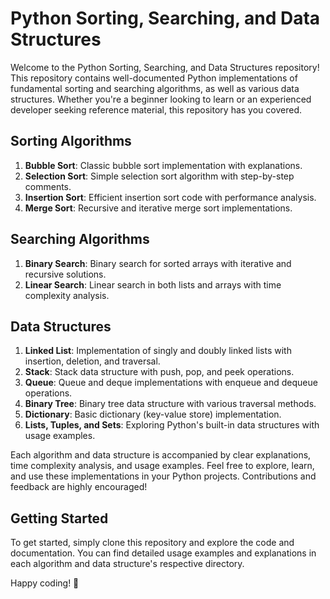 # Python Sorting, Searching, and Data Structures

Welcome to the Python Sorting, Searching, and Data Structures repository! This repository contains well-documented Python implementations of fundamental sorting and searching algorithms, as well as various data structures. Whether you're a beginner looking to learn or an experienced developer seeking reference material, this repository has you covered.

## Sorting Algorithms
1. **Bubble Sort**: Classic bubble sort implementation with explanations.
2. **Selection Sort**: Simple selection sort algorithm with step-by-step comments.
3. **Insertion Sort**: Efficient insertion sort code with performance analysis.
4. **Merge Sort**: Recursive and iterative merge sort implementations.

## Searching Algorithms
1. **Binary Search**: Binary search for sorted arrays with iterative and recursive solutions.
2. **Linear Search**: Linear search in both lists and arrays with time complexity analysis.

## Data Structures
1. **Linked List**: Implementation of singly and doubly linked lists with insertion, deletion, and traversal.
2. **Stack**: Stack data structure with push, pop, and peek operations.
3. **Queue**: Queue and deque implementations with enqueue and dequeue operations.
4. **Binary Tree**: Binary tree data structure with various traversal methods.
5. **Dictionary**: Basic dictionary (key-value store) implementation.
6. **Lists, Tuples, and Sets**: Exploring Python's built-in data structures with usage examples.

Each algorithm and data structure is accompanied by clear explanations, time complexity analysis, and usage examples. Feel free to explore, learn, and use these implementations in your Python projects. Contributions and feedback are highly encouraged!

## Getting Started
To get started, simply clone this repository and explore the code and documentation. You can find detailed usage examples and explanations in each algorithm and data structure's respective directory.

Happy coding! 🐍
